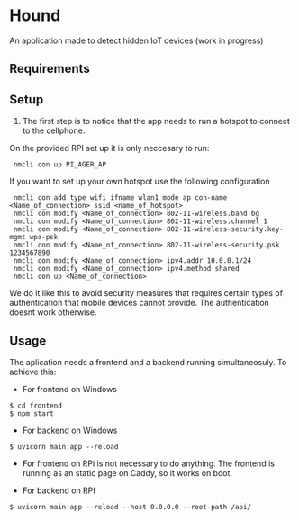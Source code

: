 # Hound
An application made to detect hidden IoT devices (work in progress)

## Requirements


## Setup
1. The first step is to notice that the app needs to run a hotspot to connect to the cellphone.

On the provided RPI set up it is only neccesary to run:
```console
 nmcli con up PI_AGER_AP   
```

If you want to set up your own hotspot use the following configuration

```console
 nmcli con add type wifi ifname wlan1 mode ap con-name <Name_of_connection> ssid <name_of_hotspot>
 nmcli con modify <Name_of_connection> 802-11-wireless.band bg
 nmcli con modify <Name_of_connection> 802-11-wireless.channel 1
 nmcli con modify <Name_of_connection> 802-11-wireless-security.key-mgmt wpa-psk
 nmcli con modify <Name_of_connection> 802-11-wireless-security.psk 1234567890
 nmcli con modify <Name_of_connection> ipv4.addr 10.0.0.1/24
 nmcli con modify <Name_of_connection> ipv4.method shared
 nmcli con up <Name_of_connection>
```

We do it like this to avoid security measures that requires certain types of authentication that mobile devices cannot provide. The authentication doesnt work otherwise. 

## Usage
The aplication needs a frontend and a backend running simultaneosuly. To achieve this:

- For frontend on Windows
```console
$ cd frontend
$ npm start

```

- For backend on Windows
```
$ uvicorn main:app --reload 
```

- For frontend on RPi is not necessary to do anything. The frontend is running as an static page on Caddy, so it works on boot.  

- For backend on RPI
```
$ uvicorn main:app --reload --host 0.0.0.0 --root-path /api/
```

